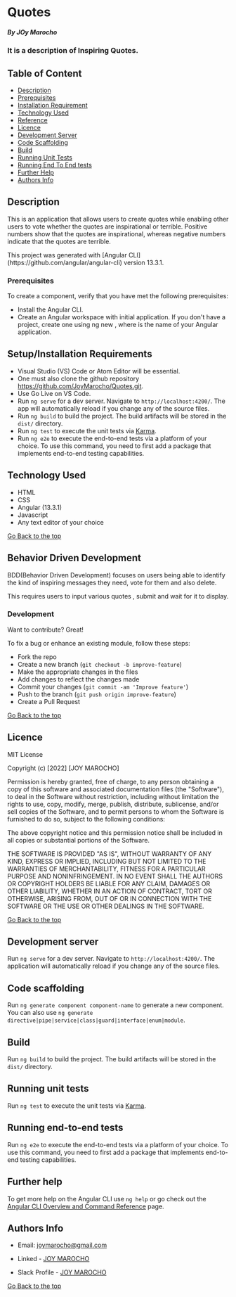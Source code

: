 # Quotes
##### By JOy Marocho
### It is a description of Inspiring Quotes.
## Table of Content
+ [Description](#description)
+ [Prerequisites](#prerequisites)
+ [Installation Requirement](#Installation)
+ [Technology Used](#technology-used)
+ [Reference](#reference)
+ [Licence](#licence)
+ [Development Server](#development-server)
+ [Code Scaffolding](#code-scaffolding)
+ [Build](#build)
+ [Running Unit Tests](#running-unit-tests)
+ [Running End To End tests](#running-end-to-end-tests)
+ [Further Help](#further-help)
+ [Authors Info](#author-Info)

## Description
<p>This is an application that allows users to create quotes while enabling other users to vote whether the quotes are inspirational or terrible. Positive numbers show that the quotes are inspirational, whereas negative numbers indicate that the quotes are terrible.</p>
<p>This project was generated with [Angular CLI](https://github.com/angular/angular-cli) version 13.3.1.</p>

### Prerequisites
To create a component, verify that you have met the following prerequisites:

-   Install the Angular CLI.
-   Create an Angular workspace with initial application. If you don't have a project, create one using ng new <project-name>, where <project-name> is the name of your Angular application.

## Setup/Installation Requirements
* Visual Studio (VS) Code or Atom Editor will be essential.
* One must also clone the github repository <https://github.com/JoyMarocho/Quotes.git>.
* Use Go Live on VS Code.
* Run `ng serve` for a dev server. Navigate to `http://localhost:4200/`. The app will automatically reload if you change any of the source files.
* Run `ng build` to build the project. The build artifacts will be stored in the `dist/` directory.
* Run `ng test` to execute the unit tests via [Karma](https://karma-runner.github.io).
* Run `ng e2e` to execute the end-to-end tests via a platform of your choice. To use this command, you need to first add a package that implements end-to-end testing capabilities.
 
## Technology Used
 * HTML
 * CSS
 * Angular (13.3.1)
 * Javascript
 * Any text editor of your choice 
 
 [Go Back to the top](#QUOTES)

 ## Behavior Driven Development
BDD(Behavior Driven Development) focuses on users being able to identify the kind of inspiring messages they need, vote for them and also delete.

This requires users to input various quotes , submit and wait for it to display.


### Development

Want to contribute? Great!

To fix a bug or enhance an existing module, follow these steps:

- Fork the repo
- Create a new branch (`git checkout -b improve-feature`)
- Make the appropriate changes in the files
- Add changes to reflect the changes made
- Commit your changes (`git commit -am 'Improve feature'`)
- Push to the branch (`git push origin improve-feature`)
- Create a Pull Request 
 
 [Go Back to the top](#QUOTES)

  ## Licence
 
 MIT License
 
 Copyright (c) [2022] [JOY MAROCHO]
 
 Permission is hereby granted, free of charge, to any person obtaining a copy
 of this software and associated documentation files (the "Software"), to deal
 in the Software without restriction, including without limitation the rights
 to use, copy, modify, merge, publish, distribute, sublicense, and/or sell
 copies of the Software, and to permit persons to whom the Software is
 furnished to do so, subject to the following conditions:
 
 The above copyright notice and this permission notice shall be included in all
 copies or substantial portions of the Software.
 
 THE SOFTWARE IS PROVIDED "AS IS", WITHOUT WARRANTY OF ANY KIND, EXPRESS OR
 IMPLIED, INCLUDING BUT NOT LIMITED TO THE WARRANTIES OF MERCHANTABILITY,
 FITNESS FOR A PARTICULAR PURPOSE AND NONINFRINGEMENT. IN NO EVENT SHALL THE
 AUTHORS OR COPYRIGHT HOLDERS BE LIABLE FOR ANY CLAIM, DAMAGES OR OTHER
 LIABILITY, WHETHER IN AN ACTION OF CONTRACT, TORT OR OTHERWISE, ARISING FROM,
 OUT OF OR IN CONNECTION WITH THE SOFTWARE OR THE USE OR OTHER DEALINGS IN THE
 SOFTWARE.
 
 [Go Back to the top](#QUOTES)

## Development server

Run `ng serve` for a dev server. Navigate to `http://localhost:4200/`. The application will automatically reload if you change any of the source files.

## Code scaffolding

Run `ng generate component component-name` to generate a new component. You can also use `ng generate directive|pipe|service|class|guard|interface|enum|module`.

## Build

Run `ng build` to build the project. The build artifacts will be stored in the `dist/` directory.

## Running unit tests

Run `ng test` to execute the unit tests via [Karma](https://karma-runner.github.io).

## Running end-to-end tests

Run `ng e2e` to execute the end-to-end tests via a platform of your choice. To use this command, you need to first add a package that implements end-to-end testing capabilities.

## Further help

To get more help on the Angular CLI use `ng help` or go check out the [Angular CLI Overview and Command Reference](https://angular.io/cli) page.

 ## Authors Info
 
 -  Email: joymarocho@gmail.com

-    Linked - [JOY MAROCHO](https://www.linkedin.com/in/joy-marocho-553b3b12a/)

 -  Slack Profile - [JOY MAROCHO](https://app.slack.com/client/T0101L740P4/D0330AQB1PSlack%20Profile%20-%20[JOY%20MAROCHO](https://app.slack.com/client/T077KKCG6/GLRQR61NW/user_profile/UKXhttps://app.slack.com/client/T0101L740P4/D0330AQB1PSlack%20Profile%20-%20[JOY%20MAROCHO](https://app.slack.com/client/T077KKCG6/GLRQR61NW/user_profile/UKXCHMCNP?cdn_fallback=1)WCHMCNP?cdn_fallback=1)W)
 
 [Go Back to the top](#QUOTES)